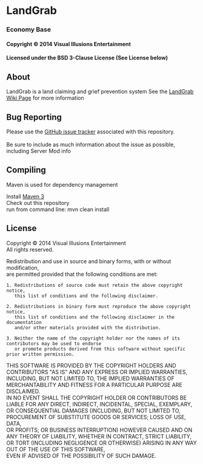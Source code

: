 # LandGrab #
### Economy Base ###
#### Copyright &copy; 2014 Visual Illusions Entertainment ####
#### Licensed under the BSD 3-Clause License (See License below) ####

## About ##
LandGrab is a land claiming and grief prevention system
See the [LandGrab Wiki Page](http://wiki.visualillusionsent.net/view/LandGrab) for more information

## Bug Reporting ##
Please use the [GitHub issue tracker](https://github.com/Visual-Illusions/LandGrab/issues) associated with this repository.<br/>  
Be sure to include as much information about the issue as possible, including Server Mod info

## Compiling ##

Maven is used for dependency management

Install [Maven 3](http://maven.apache.org/download.html)<br/>
Check out this repository<br/>
run from command line: mvn clean install<br/>

License
---------

Copyright &copy; 2014 Visual Illusions Entertainment  
All rights reserved.  
  
Redistribution and use in source and binary forms, with or without modification,  
are permitted provided that the following conditions are met:  

    1. Redistributions of source code must retain the above copyright notice,  
       this list of conditions and the following disclaimer.  
  
    2. Redistributions in binary form must reproduce the above copyright notice,  
       this list of conditions and the following disclaimer in the documentation  
       and/or other materials provided with the distribution.  
  
    3. Neither the name of the copyright holder nor the names of its contributors may be used to endorse  
       or promote products derived from this software without specific prior written permission.  
  
THIS SOFTWARE IS PROVIDED BY THE COPYRIGHT HOLDERS AND CONTRIBUTORS "AS IS" AND ANY EXPRESS OR IMPLIED WARRANTIES,  
INCLUDING, BUT NOT LIMITED TO, THE IMPLIED WARRANTIES OF MERCHANTABILITY AND FITNESS FOR A PARTICULAR PURPOSE ARE DISCLAIMED.  
IN NO EVENT SHALL THE COPYRIGHT HOLDER OR CONTRIBUTORS BE LIABLE FOR ANY DIRECT, INDIRECT, INCIDENTAL, SPECIAL, EXEMPLARY,  
OR CONSEQUENTIAL DAMAGES (INCLUDING, BUT NOT LIMITED TO, PROCUREMENT OF SUBSTITUTE GOODS OR SERVICES; LOSS OF USE, DATA,  
OR PROFITS; OR BUSINESS INTERRUPTION) HOWEVER CAUSED AND ON ANY THEORY OF LIABILITY, WHETHER IN CONTRACT, STRICT LIABILITY,  
OR TORT (INCLUDING NEGLIGENCE OR OTHERWISE) ARISING IN ANY WAY OUT OF THE USE OF THIS SOFTWARE,  
EVEN IF ADVISED OF THE POSSIBILITY OF SUCH DAMAGE.  
